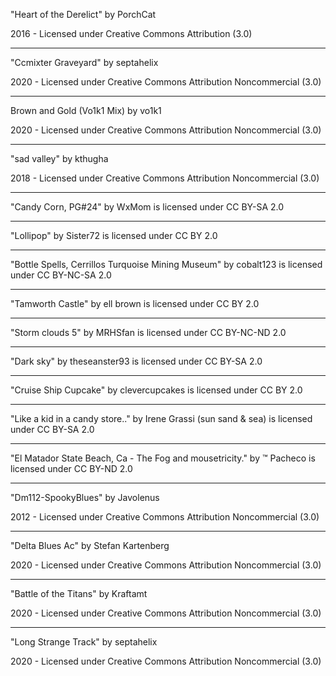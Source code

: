 "Heart of the Derelict"
by PorchCat

2016 - Licensed under
Creative Commons
Attribution (3.0)

---

"Ccmixter Graveyard"
by septahelix

2020 - Licensed under
Creative Commons
Attribution Noncommercial (3.0)

---

Brown and Gold (Vo1k1 Mix)
by vo1k1

2020 - Licensed under
Creative Commons
Attribution Noncommercial (3.0)

---
"sad valley"
by kthugha

2018 - Licensed under
Creative Commons
Attribution Noncommercial (3.0)

---

"Candy Corn, PG#24" by WxMom is licensed under CC BY-SA 2.0

---

"Lollipop" by Sister72 is licensed under CC BY 2.0

---

"Bottle Spells, Cerrillos Turquoise Mining Museum" by cobalt123 is licensed under CC BY-NC-SA 2.0

---

"Tamworth Castle" by ell brown is licensed under CC BY 2.0

---

"Storm clouds 5" by MRHSfan is licensed under CC BY-NC-ND 2.0

---

"Dark sky" by theseanster93 is licensed under CC BY-SA 2.0

---

"Cruise Ship Cupcake" by clevercupcakes is licensed under CC BY 2.0

---

"Like a kid in a candy store.." by Irene Grassi (sun sand & sea) is licensed under CC BY-SA 2.0

---

"El Matador State Beach, Ca - The Fog and mousetricity." by ™ Pacheco is licensed under CC BY-ND 2.0

---

"Dm112-SpookyBlues"
by Javolenus

2012 - Licensed under
Creative Commons
Attribution Noncommercial (3.0)

---

"Delta Blues Ac"
by Stefan Kartenberg

2020 - Licensed under
Creative Commons
Attribution Noncommercial (3.0)

---

"Battle of the Titans"
by Kraftamt

2020 - Licensed under
Creative Commons
Attribution Noncommercial (3.0)

---

"Long Strange Track"
by septahelix

2020 - Licensed under
Creative Commons
Attribution Noncommercial (3.0)
